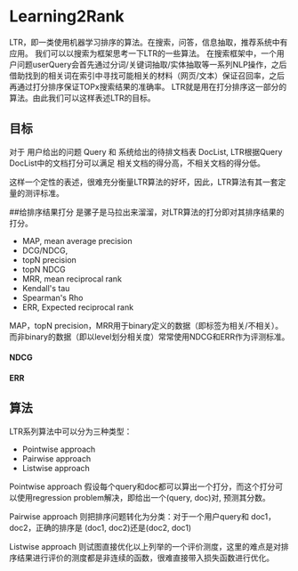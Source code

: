 # Learning2Rank

LTR，即一类使用机器学习排序的算法。在搜索，问答，信息抽取，推荐系统中有应用。
我们可以以搜索为框架思考一下LTR的一些算法。
在搜索框架中，一个用户问题userQuery会首先通过分词/关键词抽取/实体抽取等一系列NLP操作，之后借助找到的相关词在索引中寻找可能相关的材料（网页/文本）保证召回率，之后再通过打分排序保证TOPx搜索结果的准确率。
LTR就是用在打分排序这一部分的算法。由此我们可以这样表述LTR的目标。

## 目标
对于 用户给出的问题 Query 和 系统给出的待排文档表 DocList, LTR根据Query DocList中的文档打分可以满足 相关文档的得分高，不相关文档的得分低。

这样一个定性的表述，很难充分衡量LTR算法的好坏，因此，LTR算法有其一套定量的测评标准。

##给排序结果打分 
是骡子是马拉出来溜溜，对LTR算法的打分即对其排序结果的打分。

-    MAP, mean average precision
-    DCG/NDCG, 
-    topN precision
-    topN NDCG
-    MRR, mean reciprocal rank
-    Kendall's tau
-    Spearman's Rho
-    ERR, Expected reciprocal rank

MAP，topN precision，MRR用于binary定义的数据（即标签为相关/不相关）。
而非binary的数据（即以level划分相关度）常常使用NDCG和ERR作为评测标准。

#### NDCG

#### ERR

## 算法
LTR系列算法中可以分为三种类型：
-    Pointwise approach
-    Pairwise approach
-    Listwise approach

Pointwise approach 假设每个query和doc都可以算出一个打分，而这个打分可以使用regression problem解决，即给出一个(query, doc)对, 预测其分数。

Pairwise approach 则把排序问题转化为分类：对于一个用户query和 doc1， doc2，正确的排序是 (doc1, doc2)还是(doc2, doc1)

Listwise approach 则试图直接优化以上列举的一个评价测度，这里的难点是对排序结果进行评价的测度都是非连续的函数，很难直接带入损失函数进行优化。